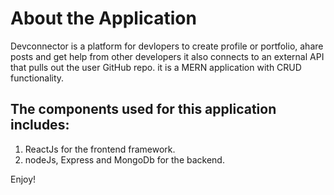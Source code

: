 # About the Application

Devconnector is a platform for devlopers to create profile or portfolio, ahare posts and get help from other developers it also connects to an external API that pulls out the user GitHub repo. it is a MERN application with CRUD functionality.

## The components used for this application includes:

1. ReactJs for the frontend framework.
2. nodeJs, Express and MongoDb for the backend.

Enjoy!
